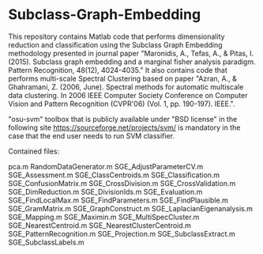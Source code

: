 # Subclass-Graph-Embedding
This repository contains Matlab code that performs dimensionality reduction and classification using the Subclass Graph Embedding methodology presented in journal paper "Maronidis, A., Tefas, A., &amp; Pitas, I. (2015). Subclass graph embedding and a marginal fisher analysis paradigm. Pattern Recognition, 48(12), 4024-4035." It also contains code that performs multi-scale Spectral Clustering based on paper "Azran, A., & Ghahramani, Z. (2006, June). Spectral methods for automatic multiscale data clustering. In 2006 IEEE Computer Society Conference on Computer Vision and Pattern Recognition (CVPR'06) (Vol. 1, pp. 190-197). IEEE.".

"osu-svm" toolbox that is publicly available under "BSD license" in the following site https://sourceforge.net/projects/svm/ is mandatory in the case that the end user needs to run SVM classifier.

Contained files:

pca.m
RandomDataGenerator.m
SGE_AdjustParameterCV.m
SGE_Assessment.m
SGE_ClassCentroids.m
SGE_Classification.m
SGE_ConfusionMatrix.m
SGE_CrossDivision.m
SGE_CrossValidation.m
SGE_DimReduction.m
SGE_DivisionIds.m
SGE_Evaluation.m
SGE_FindLocalMax.m
SGE_FindParameters.m
SGE_FindPlausible.m
SGE_GramMatrix.m
SGE_GraphConstruct.m
SGE_LaplacianEigenanalysis.m
SGE_Mapping.m
SGE_Maximin.m
SGE_MultiSpecCluster.m
SGE_NearestCentroid.m
SGE_NearestClusterCentroid.m
SGE_PatternRecognition.m
SGE_Projection.m
SGE_SubclassExtract.m
SGE_SubclassLabels.m
